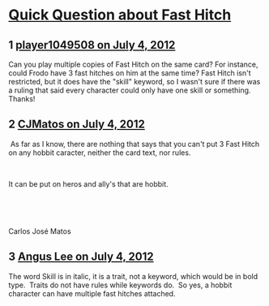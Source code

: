 # [Quick Question about Fast Hitch](https://community.fantasyflightgames.com/topic/66992-quick-question-about-fast-hitch/)

## 1 [player1049508 on July 4, 2012](https://community.fantasyflightgames.com/topic/66992-quick-question-about-fast-hitch/?do=findComment&comment=653666)

Can you play multiple copies of Fast Hitch on the same card? For instance, could Frodo have 3 fast hitches on him at the same time? Fast Hitch isn't restricted, but it does have the "skill" keyword, so I wasn't sure if there was a ruling that said every character could only have one skill or something. Thanks!

## 2 [CJMatos on July 4, 2012](https://community.fantasyflightgames.com/topic/66992-quick-question-about-fast-hitch/?do=findComment&comment=653667)

 As far as I know, there are nothing that says that you can't put 3 Fast Hitch on any hobbit caracter, neither the card text, nor rules.

 

It can be put on heros and ally's that are hobbit.

 

 

Carlos José Matos

## 3 [Angus Lee on July 4, 2012](https://community.fantasyflightgames.com/topic/66992-quick-question-about-fast-hitch/?do=findComment&comment=653689)

The word Skill is in italic, it is a trait, not a keyword, which would be in bold type.  Traits do not have rules while keywords do.  So yes, a hobbit character can have multiple fast hitches attached.

